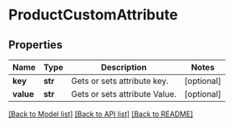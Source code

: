 # ProductCustomAttribute

## Properties
Name | Type | Description | Notes
------------ | ------------- | ------------- | -------------
**key** | **str** | Gets or sets attribute key. | [optional] 
**value** | **str** | Gets or sets attribute Value. | [optional] 

[[Back to Model list]](../README.md#documentation-for-models) [[Back to API list]](../README.md#documentation-for-api-endpoints) [[Back to README]](../README.md)


